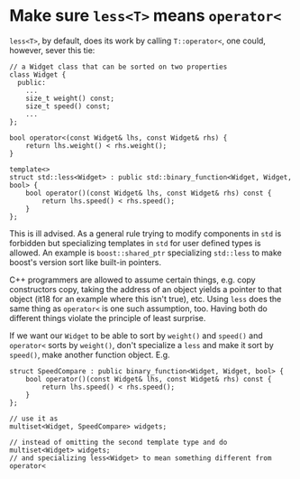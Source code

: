 # Make sure `less<T>` means `operator<`

`less<T>`, by default, does its work by calling `T::operator<`, one could, however, sever this tie:
```
// a Widget class that can be sorted on two properties
class Widget {
  public:
    ...
    size_t weight() const;
    size_t speed() const;
    ...
};

bool operator<(const Widget& lhs, const Widget& rhs) {
    return lhs.weight() < rhs.weight();
}

template<>
struct std::less<Widget> : public std::binary_function<Widget, Widget, bool> {
    bool operator()(const Widget& lhs, const Widget& rhs) const {
        return lhs.speed() < rhs.speed();
    }
};
```

This is ill advised.
As a general rule trying to modify components in `std` is forbidden but specializing templates in `std` for user defined types is allowed.
An example is `boost::shared_ptr` specializing `std::less` to make boost's version sort like built-in pointers.

C++ programmers are allowed to assume certain things, e.g. copy constructors copy, taking the address of an object yields a pointer to that object (it18 for an example where this isn't true), etc.
Using `less` does the same thing as `operator<` is one such assumption, too.
Having both do different things violate the principle of least surprise.

If we want our `Widget` to be able to sort by `weight()` and `speed()` and `operator<` sorts by `weight()`, don't specialize a `less` and make it sort by `speed()`, make another function object. E.g.
```
struct SpeedCompare : public binary_function<Widget, Widget, bool> {
    bool operator()(const Widget& lhs, const Widget& rhs) const {
        return lhs.speed() < rhs.speed();
    }
};

// use it as
multiset<Widget, SpeedCompare> widgets;

// instead of omitting the second template type and do
multiset<Widget> widgets;
// and specializing less<Widget> to mean something different from operator<
```
